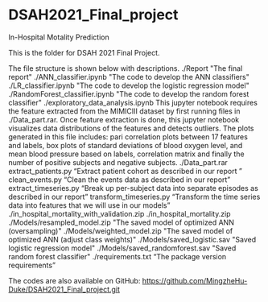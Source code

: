 # DSAH2021_Final_project
In-Hospital Motality Prediction

This is the folder for DSAH 2021 Final Project.

The file structure is shown below with descriptions.
./Report
    "The final report"
./ANN_classifier.ipynb
    "The code to develop the ANN classifiers"
./LR_classifier.ipynb
    "The code to develop the logistic regression model"
./RandomForest_classifier.ipynb
    "The code to develop the random forest classifier"
./exploratory_data_analysis.ipynb
This jupyter notebook requires the feature extracted from the MIMICIII dataset by first running files in ./Data_part.rar. Once feature extraction is done, this jupyter notebook visualizes data distributions of the features and detects outliers. The plots generated in this file includes: pari correlation plots between 17 features and labels, box plots of standard deviations of blood oxygen level, and mean blood pressure based on labels, correlation matrix and finally the number of positive subjects and negative subjects. 
./Data_part.rar
extract_patients.py
“Extract patient cohort as described in our report ”
clean_events.py
“Clean the events data as described in our report”
extract_timeseries.py
“Break up per-subject data into separate episodes as described in our report”
transform_timeseries.py
“Transform the time series data into features that we will use in our models”
./in_hospital_mortality_with_validation.zip
./in_hospital_mortality.zip
./Models/resampled_model.zip
    "The saved model of optimized ANN (oversampling)"
./Models/weighted_model.zip
    "The saved model of optimized ANN (adjust class weights)"
./Models/saved_logistic.sav
    "Saved logistic regression model"
./Models/saved_randomforest.sav
    "Saved random forest classifier"
./requirements.txt
    “The package version requirements”

The codes are also available on GitHub:
https://github.com/MingzheHu-Duke/DSAH2021_Final_project.git
